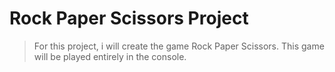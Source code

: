 # Rock Paper Scissors Project

> For this project, i will create the game Rock Paper Scissors. This game will be played entirely in the console.
